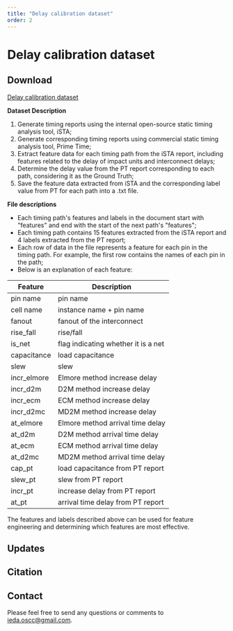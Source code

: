 ```yaml
---
title: "Delay calibration dataset"
order: 2
---
```


# Delay calibration dataset #

## Download ##

[Delay calibration dataset](https://gitee.com/i-eda/i-bm/tree/master/Delay_Calibration_Dataset/demo)



**Dataset Description**
1. Generate timing reports using the internal open-source static timing analysis tool, iSTA;
2. Generate corresponding timing reports using commercial static timing analysis tool, Prime Time;
3. Extract feature data for each timing path from the iSTA report, including features related to the delay of impact units and interconnect delays;
4. Determine the delay value from the PT report corresponding to each path, considering it as the Ground Truth;
5. Save the feature data extracted from iSTA and the corresponding label value from PT for each path into a .txt file.


**File descriptions**
- Each timing path's features and labels in the document start with "features" and end with the start of the next path's "features";
- Each timing path contains 15 features extracted from the iSTA report and 4 labels extracted from the PT report;
- Each row of data in the file represents a feature for each pin in the timing path. For example, the first row contains the names of each pin in the path;
- Below is an explanation of each feature:


| Feature | Description |
|-------|-------|
| pin name | pin name |
| cell name | instance name + pin name |
| fanout | fanout of the interconnect |
| rise_fall | rise/fall |
| is_net | flag indicating whether it is a net |
| capacitance | load capacitance |
| slew | slew |
| incr_elmore | Elmore method increase delay |
| incr_d2m | D2M method increase delay |
| incr_ecm | ECM method increase delay |
| incr_d2mc | MD2M method increase delay |
| at_elmore | Elmore method arrival time delay |
| at_d2m | D2M method arrival time delay |
| at_ecm | ECM method arrival time delay |
| at_d2mc | MD2M method arrival time delay |
| cap_pt | load capacitance from PT report |
| slew_pt | slew from PT report |
| incr_pt | increase delay from PT report |
| at_pt | arrival time delay from PT report |

The features and labels described above can be used for feature engineering and determining which features are most effective.



## Updates ##


## Citation ##


## Contact ##
Please feel free to send any questions or comments to ieda.oscc@gmail.com.



